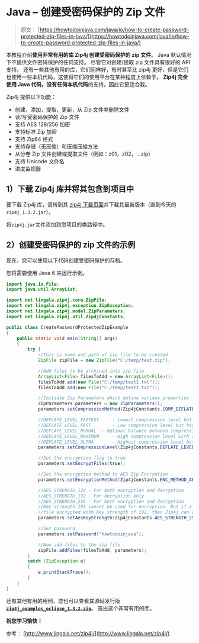 # Java – 创建受密码保护的 Zip 文件

> 原文： [https://howtodoinjava.com/java/io/how-to-create-password-protected-zip-files-in-java/](https://howtodoinjava.com/java/io/how-to-create-password-protected-zip-files-in-java/)

本教程介绍**使用非常有用的库 Zip4j 创建受密码保护的 zip 文件**。 Java 默认情况下不提供文件密码保护的任何支持。 尽管它对创建/提取 zip 文件具有很好的 API 支持。 还有一些其他有用的库，它们同样好，有时甚至比 zip4j 更好，但是它们也使用一些本机代码，这使得它们的使用平台在某种程度上依赖于。 **Zip4j 完全使用 Java 代码，没有任何本机代码**的支持，因此它更适合我。

Zip4j 提供以下功能：

*   创建，添加，提取，更新，从 Zip 文件中删除文件
*   读/写受密码保护的 Zip 文件
*   支持 AES 128/256 加密
*   支持标准 Zip 加密
*   支持 Zip64 格式
*   支持存储（无压缩）和压缩压缩方法
*   从分卷 Zip 文件创建或提取文件（例如：z01，z02，…zip）
*   支持 Unicode 文件名
*   进度监视器

## 1）下载 Zip4j 库并将其包含到项目中

要下载 Zip4j 库，请转到其 [zip4j 下载页面](http://www.lingala.net/zip4j/download.php)并下载其最新版本（直到今天的`zip4j_1.3.2.jar`）。

将`zip4j.jar`文件添加到您项目的类路径中。

## 2）创建受密码保护的 zip 文件的示例

现在，您可以使用以下代码创建受密码保护的存档。

您将需要使用 Java 6 来运行示例。

```java
import java.io.File;
import java.util.ArrayList;

import net.lingala.zip4j.core.ZipFile;
import net.lingala.zip4j.exception.ZipException;
import net.lingala.zip4j.model.ZipParameters;
import net.lingala.zip4j.util.Zip4jConstants;

public class CreatePasswordProtectedZipExample
{
	public static void main(String[] args) 
	{
		try {
			//This is name and path of zip file to be created
			ZipFile zipFile = new ZipFile("C:/temp/test.zip");

			//Add files to be archived into zip file
			ArrayList<File> filesToAdd = new ArrayList<File>();
			filesToAdd.add(new File("C:/temp/test1.txt"));
			filesToAdd.add(new File("C:/temp/test2.txt"));

			//Initiate Zip Parameters which define various properties
			ZipParameters parameters = new ZipParameters();
			parameters.setCompressionMethod(Zip4jConstants.COMP_DEFLATE); // set compression method to deflate compression

			//DEFLATE_LEVEL_FASTEST 	- Lowest compression level but higher speed of compression
			//DEFLATE_LEVEL_FAST 		- Low compression level but higher speed of compression
			//DEFLATE_LEVEL_NORMAL 	- Optimal balance between compression level/speed
			//DEFLATE_LEVEL_MAXIMUM 	- High compression level with a compromise of speed
			//DEFLATE_LEVEL_ULTRA 		- Highest compression level but low speed
			parameters.setCompressionLevel(Zip4jConstants.DEFLATE_LEVEL_NORMAL); 

			//Set the encryption flag to true
			parameters.setEncryptFiles(true);

			//Set the encryption method to AES Zip Encryption
			parameters.setEncryptionMethod(Zip4jConstants.ENC_METHOD_AES);

			//AES_STRENGTH_128 - For both encryption and decryption
			//AES_STRENGTH_192 - For decryption only
			//AES_STRENGTH_256 - For both encryption and decryption
			//Key strength 192 cannot be used for encryption. But if a zip file already has a
			//file encrypted with key strength of 192, then Zip4j can decrypt this file
			parameters.setAesKeyStrength(Zip4jConstants.AES_STRENGTH_256);

			//Set password
			parameters.setPassword("howtodoinjava");

			//Now add files to the zip file
			zipFile.addFiles(filesToAdd, parameters);
		} 
		catch (ZipException e) 
		{
			e.printStackTrace();
		}
	}
}

```

还有其他有用的用例，您也可以查看其源码发行版[**`zip4j_examples_eclipse_1.3.2.zip`**](http://www.lingala.net/zip4j/includes/downloadzip4j.php?option=examples&fmt=eclipse&jre=1.4)。 签出这个非常有用的库。

**祝您学习愉快！**

参考： [http://www.lingala.net/zip4j/](http://www.lingala.net/zip4j/)
